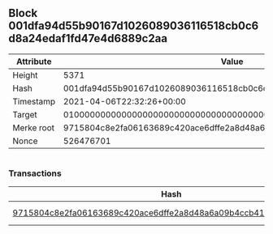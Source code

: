 ## Block 001dfa94d55b90167d1026089036116518cb0c6d8a24edaf1fd47e4d6889c2aa

Attribute | Value
--- | ---
Height | 5371
Hash | 001dfa94d55b90167d1026089036116518cb0c6d8a24edaf1fd47e4d6889c2aa
Timestamp | 2021-04-06T22:32:26+00:00
Target | 0100000000000000000000000000000000000000000000000000000000000000
Merke root | 9715804c8e2fa06163689c420ace6dffe2a8d48a6a09b4ccb4139c56884abce1
Nonce | 526476701

```

```

### Transactions

Hash | Amount
--- | ---
[9715804c8e2fa06163689c420ace6dffe2a8d48a6a09b4ccb4139c56884abce1](9715804c8e2fa06163689c420ace6dffe2a8d48a6a09b4ccb4139c56884abce1.md) | 10.00000000 SKEPTI 
